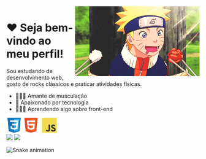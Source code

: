<img align="right" src = "naruto-icegif-9.gif" width= "325px">

# ❤ Seja bem-vindo ao meu perfil!
Sou estudando de desenvolvimento web, gosto de rocks clássicos e praticar atividades físicas.

- 🏋🏽‍♂️ Amante de musculação
- 💙 Apaixonado por tecnologia
- 👨🏽‍💻 Aprendendo algo sobre front-end

<div>

<div>
  <img height="40" width="40" src="https://raw.githubusercontent.com/devicons/devicon/master/icons/css3/css3-original.svg">
  <img src="https://github.com/devicons/devicon/blob/master/icons/html5/html5-original.svg" title="HTML5" alt="HTML" width="40" height="40"/>&nbsp;
  <img src="https://github.com/devicons/devicon/blob/master/icons/javascript/javascript-original.svg" title="JavaScript" alt="JavaScript" width="40" height="40"/>&nbsp;
</div>


<div align = "left">
<img height = "200em" src="https://github-readme-stats.vercel.app/api/top-langs/?username=JoulinCGG&show_icons=true&theme=bear&count_private=true"/>
<img height = "200em" src="https://github-readme-stats.vercel.app/api?username=JoulinCGG&show_icons=true&show_icons=true&theme=bear&count_private=true" />
</div>
 
  
 ![Snake animation](https://github.com/JoulinCGG/JoulinCGG/blob/output/github-contribution-grid-snake.svg)
 
